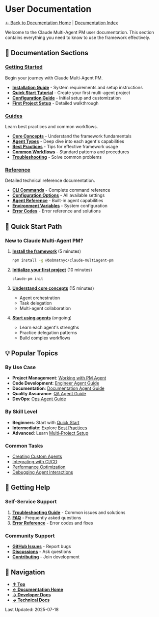 # User Documentation

[← Back to Documentation Home](../README.md) | [Documentation Index](../index.md)

Welcome to the Claude Multi-Agent PM user documentation. This section contains everything you need to know to use the framework effectively.

## 📖 Documentation Sections

### [Getting Started](./getting-started/README.md)
Begin your journey with Claude Multi-Agent PM.

- **[Installation Guide](./getting-started/installation.md)** - System requirements and setup instructions
- **[Quick Start Tutorial](./getting-started/quickstart.md)** - Create your first multi-agent project
- **[Configuration Guide](./getting-started/configuration.md)** - Initial setup and customization
- **[First Project Setup](./getting-started/first-project.md)** - Detailed walkthrough

### [Guides](./guides/README.md)
Learn best practices and common workflows.

- **[Core Concepts](./guides/concepts.md)** - Understand the framework fundamentals
- **[Agent Types](./guides/agent-types.md)** - Deep dive into each agent's capabilities
- **[Best Practices](./guides/best-practices.md)** - Tips for effective framework usage
- **[Common Workflows](./guides/workflows.md)** - Standard patterns and procedures
- **[Troubleshooting](./guides/troubleshooting.md)** - Solve common problems

### [Reference](./reference/README.md)
Detailed technical reference documentation.

- **[CLI Commands](./reference/cli.md)** - Complete command reference
- **[Configuration Options](./reference/config.md)** - All available settings
- **[Agent Reference](./reference/agents.md)** - Built-in agent capabilities
- **[Environment Variables](./reference/environment.md)** - System configuration
- **[Error Codes](./reference/errors.md)** - Error reference and solutions

## 🚀 Quick Start Path

### New to Claude Multi-Agent PM?

1. **[Install the framework](./getting-started/installation.md)** (5 minutes)
   ```bash
   npm install -g @bobmatnyc/claude-multiagent-pm
   ```

2. **[Initialize your first project](./getting-started/quickstart.md)** (10 minutes)
   ```bash
   claude-pm init
   ```

3. **[Understand core concepts](./guides/concepts.md)** (15 minutes)
   - Agent orchestration
   - Task delegation
   - Multi-agent collaboration

4. **[Start using agents](./guides/agent-types.md)** (ongoing)
   - Learn each agent's strengths
   - Practice delegation patterns
   - Build complex workflows

## 💡 Popular Topics

### By Use Case
- **Project Management**: [Working with PM Agent](./guides/working-with-agents.md#pm-agent)
- **Code Development**: [Engineer Agent Guide](./guides/agent-types.md#engineer-agent)
- **Documentation**: [Documentation Agent Guide](./guides/agent-types.md#documentation-agent)
- **Quality Assurance**: [QA Agent Guide](./guides/agent-types.md#qa-agent)
- **DevOps**: [Ops Agent Guide](./guides/agent-types.md#ops-agent)

### By Skill Level
- **Beginners**: Start with [Quick Start](./getting-started/quickstart.md)
- **Intermediate**: Explore [Best Practices](./guides/best-practices.md)
- **Advanced**: Learn [Multi-Project Setup](./guides/multi-project.md)

### Common Tasks
- [Creating Custom Agents](../developer/extensions/custom-agents.md)
- [Integrating with CI/CD](./guides/ci-cd-integration.md)
- [Performance Optimization](./guides/performance.md)
- [Debugging Agent Interactions](./guides/debugging.md)

## 🔧 Getting Help

### Self-Service Support
1. **[Troubleshooting Guide](./guides/troubleshooting.md)** - Common issues and solutions
2. **[FAQ](./reference/faq.md)** - Frequently asked questions
3. **[Error Reference](./reference/errors.md)** - Error codes and fixes

### Community Support
- **[GitHub Issues](https://github.com/bobmatnyc/claude-multiagent-pm/issues)** - Report bugs
- **[Discussions](https://github.com/bobmatnyc/claude-multiagent-pm/discussions)** - Ask questions
- **[Contributing](../developer/contributing/CONTRIBUTING.md)** - Join development

## 🔄 Navigation

- **[↑ Top](#user-documentation)**
- **[← Documentation Home](../README.md)**
- **[→ Developer Docs](../developer/README.md)**
- **[→ Technical Docs](../technical/README.md)**

Last Updated: 2025-07-18